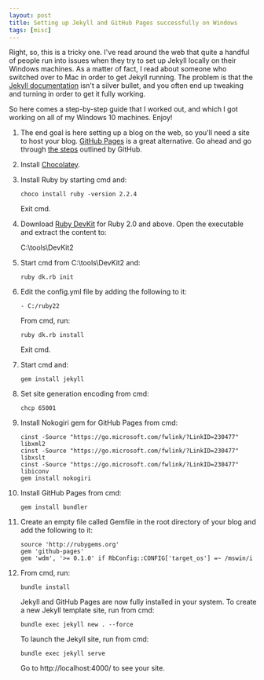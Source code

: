 ```yaml
---
layout: post
title: Setting up Jekyll and GitHub Pages successfully on Windows
tags: [misc]
---
```


Right, so, this is a tricky one. I've read around the web that quite a handful of people run into issues when they try to set up Jekyll locally on their Windows machines. As a matter of fact, I read about someone who switched over to Mac in order to get Jekyll running. The problem is that the [Jekyll documentation](https://jekyllrb.com/docs/windows/) isn't a silver bullet, and you often end up tweaking and turning in order to get it fully working.

So here comes a step-by-step guide that I worked out, and which I got working on all of my Windows 10 machines. Enjoy!

1. The end goal is here setting up a blog on the web, so you'll need a site to host your blog. [GitHub Pages](https://pages.github.com/) is a great alternative. Go ahead and go through [the steps](https://pages.github.com/) outlined by GitHub.
2. Install [Chocolatey](https://chocolatey.org/install).
3. Install Ruby by starting cmd and:

	```choco install ruby -version 2.2.4```
	
   Exit cmd.
4. Download [Ruby DevKit](http://rubyinstaller.org/downloads/) for Ruby 2.0 and above. Open the executable and extract the content to:

	C:\tools\DevKit2
	
5. Start cmd from C:\tools\DevKit2 and:
	
	```ruby dk.rb init```
	
6. Edit the config.yml file by adding the following to it:

	```- C:/ruby22```
	
   From cmd, run:
   
   ```ruby dk.rb install```
   
   Exit cmd.
7. Start cmd and:

	```gem install jekyll```

8. Set site generation encoding from cmd:

	```chcp 65001```

9. Install Nokogiri gem for GitHub Pages from cmd:

	```cinst -Source "https://go.microsoft.com/fwlink/?LinkID=230477" libxml2```
	<br/>
	```cinst -Source "https://go.microsoft.com/fwlink/?LinkID=230477" libxslt```
	<br/>
	```cinst -Source "https://go.microsoft.com/fwlink/?LinkID=230477" libiconv```
	<br/>
	```gem install nokogiri```
	
10. Install GitHub Pages from cmd:

	```gem install bundler```
	
11. Create an empty file called Gemfile in the root directory of your blog and add the following to it:

	```source 'http://rubygems.org'```
	<br/>
	```gem 'github-pages'```
	<br/>
	```gem 'wdm', '>= 0.1.0' if RbConfig::CONFIG['target_os'] =~ /mswin/i```
	
12. From cmd, run:
	
	 ```bundle install```
	 
	Jekyll and GitHub Pages are now fully installed in your system. To create a new Jekyll template site, run from cmd:
	
	```bundle exec jekyll new . --force```
	
	To launch the Jekyll site, run from cmd:
	
	```bundle exec jekyll serve```
	
	Go to http://localhost:4000/ to see your site.